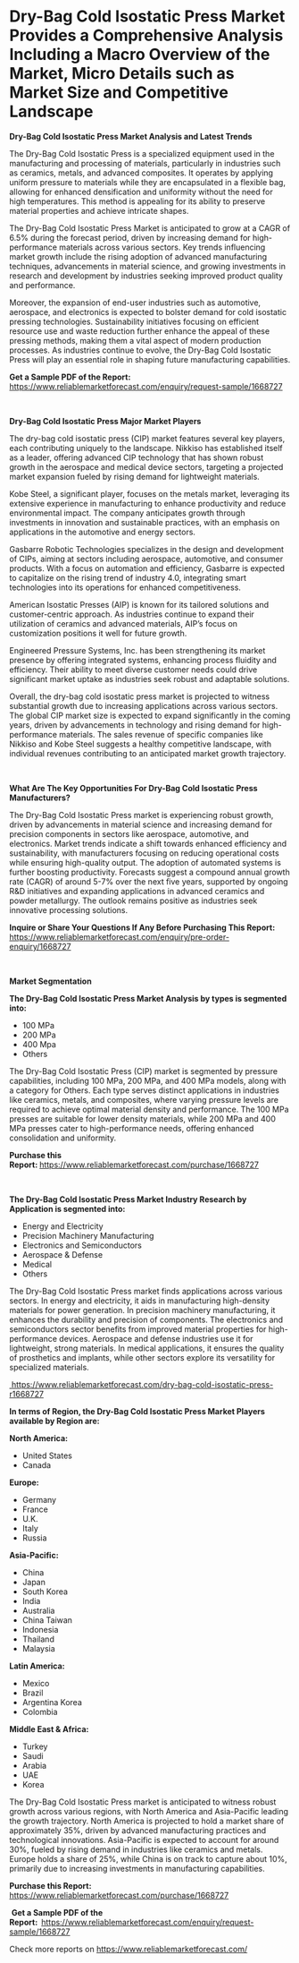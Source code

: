<p><h1>Dry-Bag Cold Isostatic Press Market Provides a Comprehensive Analysis Including a Macro Overview of the Market, Micro Details such as Market Size and Competitive Landscape</h1></p><p><strong>Dry-Bag Cold Isostatic Press Market Analysis and Latest Trends</strong></p>
<p><p>The Dry-Bag Cold Isostatic Press is a specialized equipment used in the manufacturing and processing of materials, particularly in industries such as ceramics, metals, and advanced composites. It operates by applying uniform pressure to materials while they are encapsulated in a flexible bag, allowing for enhanced densification and uniformity without the need for high temperatures. This method is appealing for its ability to preserve material properties and achieve intricate shapes.</p><p>The Dry-Bag Cold Isostatic Press Market is anticipated to grow at a CAGR of 6.5% during the forecast period, driven by increasing demand for high-performance materials across various sectors. Key trends influencing market growth include the rising adoption of advanced manufacturing techniques, advancements in material science, and growing investments in research and development by industries seeking improved product quality and performance.</p><p>Moreover, the expansion of end-user industries such as automotive, aerospace, and electronics is expected to bolster demand for cold isostatic pressing technologies. Sustainability initiatives focusing on efficient resource use and waste reduction further enhance the appeal of these pressing methods, making them a vital aspect of modern production processes. As industries continue to evolve, the Dry-Bag Cold Isostatic Press will play an essential role in shaping future manufacturing capabilities.</p></p>
<p><strong>Get a Sample PDF of the Report:&nbsp;</strong> <a href="https://www.reliablemarketforecast.com/enquiry/request-sample/1668727?utm_campaign=2293&utm_medium=2&utm_source=Github&utm_content=ia&utm_term=02032025&utm_id=dry-bag-cold-isostatic-press">https://www.reliablemarketforecast.com/enquiry/request-sample/1668727</a></p>
<p>&nbsp;</p>
<p><strong>Dry-Bag Cold Isostatic Press Major Market Players</strong></p>
<p><p>The dry-bag cold isostatic press (CIP) market features several key players, each contributing uniquely to the landscape. Nikkiso has established itself as a leader, offering advanced CIP technology that has shown robust growth in the aerospace and medical device sectors, targeting a projected market expansion fueled by rising demand for lightweight materials.</p><p>Kobe Steel, a significant player, focuses on the metals market, leveraging its extensive experience in manufacturing to enhance productivity and reduce environmental impact. The company anticipates growth through investments in innovation and sustainable practices, with an emphasis on applications in the automotive and energy sectors.</p><p>Gasbarre Robotic Technologies specializes in the design and development of CIPs, aiming at sectors including aerospace, automotive, and consumer products. With a focus on automation and efficiency, Gasbarre is expected to capitalize on the rising trend of industry 4.0, integrating smart technologies into its operations for enhanced competitiveness.</p><p>American Isostatic Presses (AIP) is known for its tailored solutions and customer-centric approach. As industries continue to expand their utilization of ceramics and advanced materials, AIP’s focus on customization positions it well for future growth.</p><p>Engineered Pressure Systems, Inc. has been strengthening its market presence by offering integrated systems, enhancing process fluidity and efficiency. Their ability to meet diverse customer needs could drive significant market uptake as industries seek robust and adaptable solutions.</p><p>Overall, the dry-bag cold isostatic press market is projected to witness substantial growth due to increasing applications across various sectors. The global CIP market size is expected to expand significantly in the coming years, driven by advancements in technology and rising demand for high-performance materials. The sales revenue of specific companies like Nikkiso and Kobe Steel suggests a healthy competitive landscape, with individual revenues contributing to an anticipated market growth trajectory.</p></p>
<p>&nbsp;</p>
<p><strong>What Are The Key Opportunities For Dry-Bag Cold Isostatic Press Manufacturers?</strong></p>
<p><p>The Dry-Bag Cold Isostatic Press market is experiencing robust growth, driven by advancements in material science and increasing demand for precision components in sectors like aerospace, automotive, and electronics. Market trends indicate a shift towards enhanced efficiency and sustainability, with manufacturers focusing on reducing operational costs while ensuring high-quality output. The adoption of automated systems is further boosting productivity. Forecasts suggest a compound annual growth rate (CAGR) of around 5-7% over the next five years, supported by ongoing R&D initiatives and expanding applications in advanced ceramics and powder metallurgy. The outlook remains positive as industries seek innovative processing solutions.</p></p>
<p><strong>Inquire or Share Your Questions If Any Before Purchasing This Report:</strong> <a href="https://www.reliablemarketforecast.com/enquiry/pre-order-enquiry/1668727?utm_campaign=2293&utm_medium=2&utm_source=Github&utm_content=ia&utm_term=02032025&utm_id=dry-bag-cold-isostatic-press">https://www.reliablemarketforecast.com/enquiry/pre-order-enquiry/1668727</a></p>
<p>&nbsp;</p>
<p><strong>Market Segmentation</strong></p>
<p><strong>The Dry-Bag Cold Isostatic Press Market Analysis by types is segmented into:</strong></p>
<p><ul><li>100 MPa</li><li>200 MPa</li><li>400 Mpa</li><li>Others</li></ul></p>
<p><p>The Dry-Bag Cold Isostatic Press (CIP) market is segmented by pressure capabilities, including 100 MPa, 200 MPa, and 400 MPa models, along with a category for Others. Each type serves distinct applications in industries like ceramics, metals, and composites, where varying pressure levels are required to achieve optimal material density and performance. The 100 MPa presses are suitable for lower density materials, while 200 MPa and 400 MPa presses cater to high-performance needs, offering enhanced consolidation and uniformity.</p></p>
<p><strong>Purchase this Report:&nbsp;</strong><a href="https://www.reliablemarketforecast.com/purchase/1668727?utm_campaign=2293&utm_medium=2&utm_source=Github&utm_content=ia&utm_term=02032025&utm_id=dry-bag-cold-isostatic-press">https://www.reliablemarketforecast.com/purchase/1668727</a></p>
<p>&nbsp;</p>
<p><strong>The Dry-Bag Cold Isostatic Press Market Industry Research by Application is segmented into:</strong></p>
<p><ul><li>Energy and Electricity</li><li>Precision Machinery Manufacturing</li><li>Electronics and Semiconductors</li><li>Aerospace & Defense</li><li>Medical</li><li>Others</li></ul></p>
<p><p>The Dry-Bag Cold Isostatic Press market finds applications across various sectors. In energy and electricity, it aids in manufacturing high-density materials for power generation. In precision machinery manufacturing, it enhances the durability and precision of components. The electronics and semiconductors sector benefits from improved material properties for high-performance devices. Aerospace and defense industries use it for lightweight, strong materials. In medical applications, it ensures the quality of prosthetics and implants, while other sectors explore its versatility for specialized materials.</p></p>
<p><a href="https://www.reliablemarketforecast.com/dry-bag-cold-isostatic-press-r1668727?utm_campaign=2293&utm_medium=2&utm_source=Github&utm_content=ia&utm_term=02032025&utm_id=dry-bag-cold-isostatic-press">&nbsp;https://www.reliablemarketforecast.com/dry-bag-cold-isostatic-press-r1668727</a></p>
<p><strong>In terms of Region, the Dry-Bag Cold Isostatic Press Market Players available by Region are:</strong></p>
<p>
    <p> <strong> North America: </strong>
        <ul>
            <li>United States</li>
            <li>Canada</li>
        </ul>
        </p> 
    <p> <strong> Europe: </strong>
        <ul>
            <li>Germany</li>
            <li>France</li>
            <li>U.K.</li>
            <li>Italy</li>
            <li>Russia</li>
        </ul>
        </p> 
    <p> <strong> Asia-Pacific: </strong>
        <ul>
            <li>China</li>
            <li>Japan</li>
            <li>South Korea</li>
            <li>India</li>
            <li>Australia</li>
            <li>China Taiwan</li>
            <li>Indonesia</li>
            <li>Thailand</li>
            <li>Malaysia</li>
        </ul>
        </p> 
    <p> <strong> Latin America: </strong>
        <ul>
            <li>Mexico</li>
            <li>Brazil</li>
            <li>Argentina Korea</li>
            <li>Colombia</li>
        </ul>
        </p> 
    <p> <strong> Middle East & Africa: </strong>
        <ul>
            <li>Turkey</li>
            <li>Saudi</li>
            <li>Arabia</li>
            <li>UAE</li>
            <li>Korea</li>
        </ul>
    </p>
    </p>
<p><p>The Dry-Bag Cold Isostatic Press market is anticipated to witness robust growth across various regions, with North America and Asia-Pacific leading the growth trajectory. North America is projected to hold a market share of approximately 35%, driven by advanced manufacturing practices and technological innovations. Asia-Pacific is expected to account for around 30%, fueled by rising demand in industries like ceramics and metals. Europe holds a share of 25%, while China is on track to capture about 10%, primarily due to increasing investments in manufacturing capabilities.</p></p>
<p><strong>Purchase this Report: </strong><a href="https://www.reliablemarketforecast.com/purchase/1668727?utm_campaign=2293&utm_medium=2&utm_source=Github&utm_content=ia&utm_term=02032025&utm_id=dry-bag-cold-isostatic-press">https://www.reliablemarketforecast.com/purchase/1668727</a></p>
<p>&nbsp;<strong>Get a Sample PDF of the Report:&nbsp;&nbsp;</strong><a href="https://www.reliablemarketforecast.com/enquiry/request-sample/1668727?utm_campaign=2293&utm_medium=2&utm_source=Github&utm_content=ia&utm_term=02032025&utm_id=dry-bag-cold-isostatic-press">https://www.reliablemarketforecast.com/enquiry/request-sample/1668727</a></p>
<p><strong></strong></p>
<p>Check more reports on <a href="https://www.reliablemarketforecast.com/?utm_campaign=2293&utm_medium=2&utm_source=Github&utm_content=ia&utm_term=02032025&utm_id=dry-bag-cold-isostatic-press">https://www.reliablemarketforecast.com/</a></p>